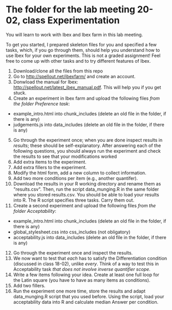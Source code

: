 # The folder for the lab meeting 20-02, class Experimentation

You will learn to work with Ibex and Ibex farm in this lab meeting.

To get you started, I prepared skeleton files for you and specified a few tasks, which, if you go through them, should help you understand how to use Ibex for your own experiments. This is not a graded assignment! Feel free to come up with other tasks and to try different features of Ibex.

1. Download/clone all the files from this repo
2. Go to http://spellout.net/ibexfarm/ and create an account.
3. Donwload the manual for Ibex: http://spellout.net/latest_ibex_manual.pdf. This will help you if you get stuck.
4. Create an experiment in Ibex farm and upload the following files *from the folder Preference task*:
- example\_intro.html into chunk\_includes (delete an old file in the folder, if there is any)
- judgements.js into data\_includes (delete an old file in the folder, if there is any)
5. Go through the experiment once; when you are done inspect results in *results*; these should be self-explanatory. After answering each of the following questions, you should always run the experiment and check the results to see that your modifications worked
6. Add extra items to the experiment.
7. Add extra fillers to the experiment.
8. Modify the html form, add a new column to collect information.
9. Add two more conditions per item (e.g., another quantifer).
10. Download the results in your R working directory and rename them as "results.csv". Then, run the script data\_munging.R in the same folder where you stored results.csv. You should be able to load your results into R. The R script specifies three tasks. Carry them out.
11. Create a second experiment and upload the following files *from the folder Acceptability*:
- example\_intro.html into chunk\_includes (delete an old file in the folder, if there is any)
- global\_stylesheet.css into css\_includes (not obligatory)
- acceptability.js into data\_includes (delete an old file in the folder, if there is any)
12. Go through the experiment once and inspect the results.
13. We now want to test that *each* has to satisfy the Differentiation condition (discussed in class 18-02), unlike *every*. Think of a way to test this in Acceptability task *that does not involve inverse quantifier scope*.
14. Write a few items following your idea. Create at least one full loop for the Latin square (you have to have as many items as conditions).
15. Add two fillers.
16. Run the experiment one more time, store the results and adapt data\_munging.R script that you used before. Using the script, load your acceptability data into R and calculate median Answer per condition.
